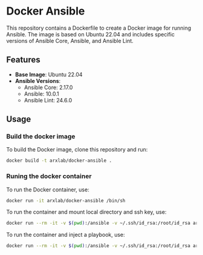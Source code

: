 # Docker Ansible

This repository contains a Dockerfile to create a Docker image for running Ansible. The image is based on Ubuntu 22.04 and includes specific versions of Ansible Core, Ansible, and Ansible Lint.

## Features

- **Base Image**: Ubuntu 22.04
- **Ansible Versions**:
  - Ansible Core: 2.17.0
  - Ansible: 10.0.1
  - Ansible Lint: 24.6.0

## Usage

### Build the docker image

To build the Docker image, clone this repository and run:

```bash
docker build -t arxlab/docker-ansible .
```

### Runing the docker container

To run the Docker container, use:

```bash
docker run -it arxlab/docker-ansible /bin/sh
```

To run the container and mount local directory and ssh key, use:

```bash
docker run --rm -it -v $(pwd):/ansible -v ~/.ssh/id_rsa:/root/id_rsa arxlab/ansible:latest /bin/sh
```

To run the container and inject a playbook, use:

```bash
docker run --rm -it -v $(pwd):/ansible -v ~/.ssh/id_rsa:/root/id_rsa arxlab/ansible:latest ansible-playbook playbook.yml
```
